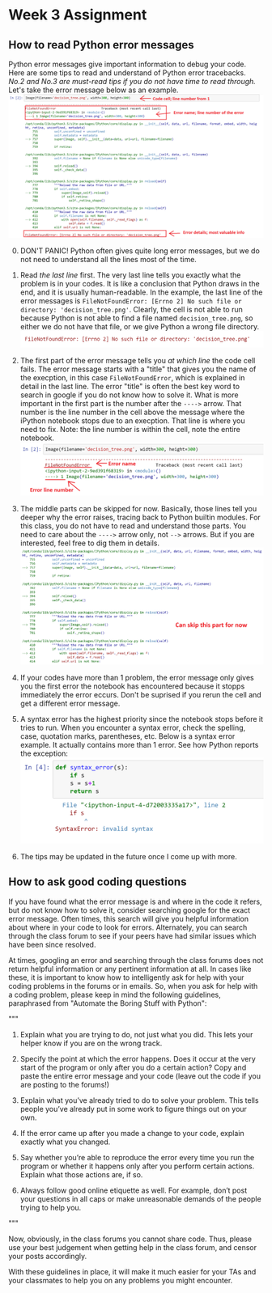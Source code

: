 # Week 3 Assignment
## How to read Python error messages

Python error messages give important information to debug your code. Here are some tips to read and understand of Python error tracebacks. *No.2 and No.3 are must-read tips if you do not have time to read through.* Let's take the error message below as an example. 
![](images/error_example1.png)

0. DON'T PANIC! Python often gives quite long error messages, but we do not need to understand all the lines most of the time.

1. Read *the last line* first. The very last line tells you exactly what the problem is in your codes. It is like a conclusion that Python draws in the end, and it is usually human-readable. In the example, the last line of the error messages is `FileNotFoundError: [Errno 2] No such file or directory: 'decision_tree.png'`. Clearly, the cell is not able to run because Python is not able to find a file named `decision_tree.png`, so either we do not have that file, or we give Python a wrong file directory.
![](images/error_example2.png)

2. The first part of the error message tells you *at which line* the code cell fails. The error message starts with a "title" that gives you the name of the execption, in this case `FileNotFoundError`, which is explained in detail in the last line. The error "title" is often the best key word to search in google if you do not know how to solve it. What is more important in the first part is the number after the `---->` arrow. That number is the line number in the cell above the message where the iPython notebook stops due to an execption. That line is where you need to fix. Note: the line number is within the cell, note the entire notebook.
![](images/error_example3.png)

3. The middle parts can be skipped for now. Basically, those lines tell you deeper why the error raises, tracing back to Python builtin modules. For this class, you do not have to read and understand those parts. You need to care about the `---->` arrow only, not `-->` arrows. But if you are interested, feel free to dig them in details.
![](images/error_example4.png)

4. If your codes have more than 1 problem, the error message only gives you the first error the notebook has encountered because it stopps immediately the error eccurs. Don't be suprised if you rerun the cell and get a different error message.

5. A syntax error has the highest priority since the notebook stops before it tries to run. When you encounter a syntax error, check the spelling, case, quotation marks, parentheses, etc. Below is a syntax error example. It actually contains more than 1 error. See how Python reports the exception:
![](images/error_example5.png)

6. The tips may be updated in the future once I come up with more.

## How to ask good coding questions

If you have found what the error message is and where in the code it refers, but do not know how to solve it, consider searching google for the exact error message. Often times, this search will give you helpful information about where in your code to look for errors.  Alternately, you can search through the class forum to see if your peers have had similar issues which have been since resolved.

At times, googling an error and searching through the class forums does not return helpful information or any pertinent information at all.  In cases like these, it is important to know how to intelligently ask for help with your coding problems in the forums or in emails. So, when you ask for help with a coding problem, please keep in mind the following guidelines, paraphrased from "Automate the Boring Stuff with Python":

"""

1. Explain what you are trying to do, not just what you did. This lets your helper know if you are on the wrong track.

2. Specify the point at which the error happens. Does it occur at the very start of the program or only after you do a certain action?
Copy and paste the entire error message and your code (leave out the code if you are posting to the forums!)

3. Explain what you’ve already tried to do to solve your problem. This tells people you’ve already put in some work to figure things out on your own.

4. If the error came up after you made a change to your code, explain exactly what you changed.

5. Say whether you’re able to reproduce the error every time you run the program or whether it happens only after you perform certain actions. Explain what those actions are, if so.

6. Always follow good online etiquette as well. For example, don’t post your questions in all caps or make unreasonable demands of the people trying to help you.

"""

Now, obviously, in the class forums you cannot share code. Thus, please use your best judgement when getting help in the class forum, and censor your posts accordingly.

With these guidelines in place, it will make it much easier for your TAs and your classmates to help you on any problems you might encounter.
